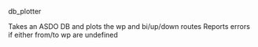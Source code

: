 db_plotter

Takes an ASDO DB and plots the wp and bi/up/down routes
Reports errors if either from/to wp are undefined 

